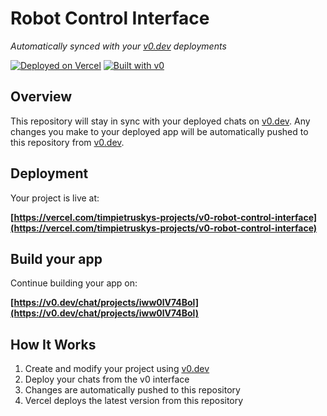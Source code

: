 # Robot Control Interface

*Automatically synced with your [v0.dev](https://v0.dev) deployments*

[![Deployed on Vercel](https://img.shields.io/badge/Deployed%20on-Vercel-black?style=for-the-badge&logo=vercel)](https://vercel.com/timpietruskys-projects/v0-robot-control-interface)
[![Built with v0](https://img.shields.io/badge/Built%20with-v0.dev-black?style=for-the-badge)](https://v0.dev/chat/projects/iww0lV74Bol)

## Overview

This repository will stay in sync with your deployed chats on [v0.dev](https://v0.dev).
Any changes you make to your deployed app will be automatically pushed to this repository from [v0.dev](https://v0.dev).

## Deployment

Your project is live at:

**[https://vercel.com/timpietruskys-projects/v0-robot-control-interface](https://vercel.com/timpietruskys-projects/v0-robot-control-interface)**

## Build your app

Continue building your app on:

**[https://v0.dev/chat/projects/iww0lV74Bol](https://v0.dev/chat/projects/iww0lV74Bol)**

## How It Works

1. Create and modify your project using [v0.dev](https://v0.dev)
2. Deploy your chats from the v0 interface
3. Changes are automatically pushed to this repository
4. Vercel deploys the latest version from this repository
